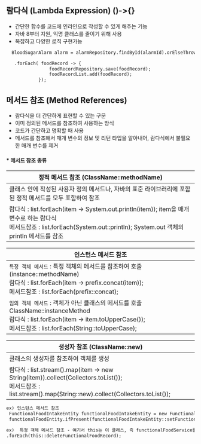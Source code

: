 ## 람다식 (Lambda Expression) ()->{}
- 간단한 함수를 코드에 인라인으로 작성할 수 있게 해주는 기능
- 자바 8부터 지원, 익명 클래스를 줄이기 위해 사용
- 복잡하고 다양한 로직 구현가능
  
```xml
  BloodSugarAlarm alarm = alarmRepository.findById(alarmId).orElseThrow(() -> new IllegalArgumentException("Invalid alarm ID"));
```

```xml
   .forEach( foodRecord -> {
                foodRecordRepository.save(foodRecord);
                foodRecordList.add(foodRecord);
            });
```

## 메서드 참조 (Method References)
- 람다식을 더 간단하게 표현할 수 있는 구문
- 이미 정의된 메서드를 참조하여 사용하는 방식
- 코드가 간단하고 명확할 때 사용
- 메서드를 참조해서 매개 변수의 정보 및 리턴 타입을 알아내어, 람다식에서 불필요한 매개 변수를 제거

#### * 메서드 참조 종류
|정적 메서드 참조 (ClassName::methodName)|
|---------|
|클래스 안에 작성된 사용자 정의 메서드나, 자바의 표준 라이브러리에 포함된 정적 메서드를 모두 포함하여 참조|
|람다식 : list.forEach(item -> System.out.println(item)); item을 매개변수로 하는 람다식<br/> 메서드참조 : list.forEach(System.out::println); System.out 객체의 println 메서드를 참조 |

|인스턴스 메서드 참조|
|---------|
|`특정 객체 메서드` : 특정 객체의 메서드를 참조하여 호출 (instance::methodName) <br/> 람다식 : list.forEach(item -> prefix.concat(item)); <br/> 메서드참조 : list.forEach(prefix::concat);|
|`임의 객체 메서드` : 객체가 아닌 클래스의 메서드를 호출 ClassName::instanceMethod <br/> 람다식 : list.forEach(item -> item.toUpperCase()); <br/> 메서드참조 : list.forEach(String::toUpperCase);|

|생성자 참조 (ClassName::new)|
|---------|
|클래스의 생성자를 참조하여 객체를 생성|
|람다식 : list.stream().map(item -> new String(item)).collect(Collectors.toList());<br/> 메서드참조 : list.stream().map(String::new).collect(Collectors.toList());|

```xml
ex) 인스턴스 메서드 참조
 FunctionalFoodIntakeEntity functionalFoodIntakeEntity = new FunctionalFoodIntakeEntity();
 functionalFoodEntity.ifPresent(functionalFoodIntakeEntity::setFunctionalFood);
```
```xml
ex)  특정 객체 메서드 참조 - 여기서 this는 이 클래스, 즉 functionalFoodService를 뜻한다.
.forEach(this::deleteFunctionalFoodRecord);
```
